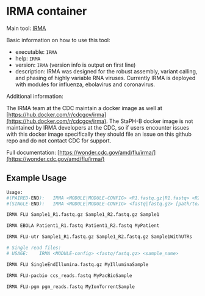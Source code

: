 # IRMA container

Main tool: [IRMA](https://wonder.cdc.gov/amd/flu/irma/)

Basic information on how to use this tool:

- executable: `IRMA`
- help: `IRMA`
- version: `IRMA` (version info is output on first line)
- description: IRMA was designed for the robust assembly, variant calling, and phasing of highly variable RNA viruses. Currently IRMA is deployed with modules for influenza, ebolavirus and coronavirus.

Additional information:

The IRMA team at the CDC maintain a docker image as well at [https://hub.docker.com/r/cdcgov/irma](https://hub.docker.com/r/cdcgov/irma). The StaPH-B docker image is not maintained by IRMA developers at the CDC, so if users encounter issues with this docker image specifically they should file an issue on this github repo and do not contact CDC for support.

Full documentation: [https://wonder.cdc.gov/amd/flu/irma/](https://wonder.cdc.gov/amd/flu/irma/)

## Example Usage

```bash
Usage:
#(PAIRED-END):   IRMA <MODULE|MODULE-CONFIG> <R1.fastq.gz|R1.fastq> <R2.fastq.gz|R2.fastq> [path/to/]<sample_name> [options]
#(SINGLE-END):   IRMA <MODULE|MODULE-CONFIG> <fastq|fastq.gz> [path/to/]<sample_name> [options]

IRMA FLU Sample1_R1.fastq.gz Sample1_R2.fastq.gz Sample1

IRMA EBOLA Patient1_R1.fastq Patient1_R2.fastq MyPatient

IRMA FLU-utr Sample1_R1.fastq.gz Sample1_R2.fastq.gz Sample1WithUTRs

# Single read files:
# USAGE:	IRMA <MODULE-config> <fastq/fastq.gz> <sample_name>

IRMA FLU SingleEndIllumina.fastq.gz MyIlluminaSample

IRMA FLU-pacbio ccs_reads.fastq MyPacBioSample

IRMA FLU-pgm pgm_reads.fastq MyIonTorrentSample
```
